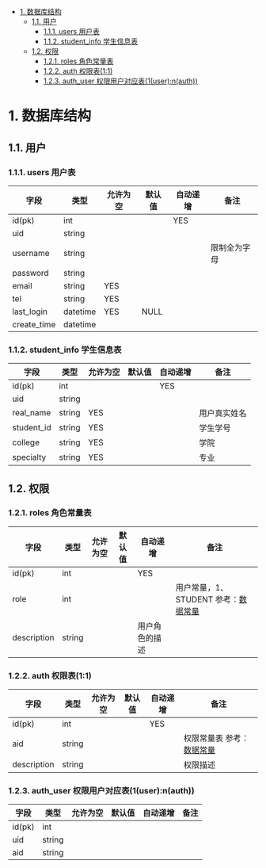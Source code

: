 <!-- TOC -->

- [1. 数据库结构](#1-%E6%95%B0%E6%8D%AE%E5%BA%93%E7%BB%93%E6%9E%84)
    - [1.1. 用户](#11-%E7%94%A8%E6%88%B7)
        - [1.1.1. users 用户表](#111-users-%E7%94%A8%E6%88%B7%E8%A1%A8)
        - [1.1.2. student_info 学生信息表](#112-studentinfo-%E5%AD%A6%E7%94%9F%E4%BF%A1%E6%81%AF%E8%A1%A8)
    - [1.2. 权限](#12-%E6%9D%83%E9%99%90)
        - [1.2.1. roles 角色常量表](#121-roles-%E8%A7%92%E8%89%B2%E5%B8%B8%E9%87%8F%E8%A1%A8)
        - [1.2.2. auth 权限表(1:1)](#122-auth-%E6%9D%83%E9%99%90%E8%A1%A811)
        - [1.2.3. auth_user 权限用户对应表(1(user):n(auth))](#123-authuser-%E6%9D%83%E9%99%90%E7%94%A8%E6%88%B7%E5%AF%B9%E5%BA%94%E8%A1%A81usernauth)

<!-- /TOC -->
# 1. 数据库结构 
## 1.1. 用户 
### 1.1.1. users 用户表
| 字段 | 类型 | 允许为空 | 默认值 | 自动递增 | 备注 |
| --- | --- | --- | --- | --- | --- |
| id(pk) | int | &nbsp; | &nbsp; | YES | &nbsp; | 
| uid | string | &nbsp; | &nbsp; | &nbsp; | &nbsp; | 
| username | string | &nbsp; | &nbsp; | &nbsp; | 限制全为字母 |
| password | string | &nbsp; | &nbsp; | &nbsp; | &nbsp; |
| email | string | YES | &nbsp; | &nbsp; | &nbsp; |
| tel | string | YES | &nbsp; | &nbsp; | &nbsp; |
| last_login | datetime | YES | NULL | &nbsp; | &nbsp; |
| create_time | datetime | &nbsp; | &nbsp; | &nbsp; |

### 1.1.2. student_info 学生信息表
| 字段 | 类型 | 允许为空 | 默认值 | 自动递增 | 备注 |
| --- | --- | --- | --- | --- | --- |
| id(pk) | int | &nbsp; | &nbsp; | YES | &nbsp; | 
| uid | string | &nbsp; | &nbsp; | &nbsp; | &nbsp; |
| real_name | string | YES | &nbsp; | &nbsp; | 用户真实姓名 |
| student_id | string | YES | &nbsp; | &nbsp; | 学生学号 |
| college | string | YES | &nbsp; | &nbsp; | 学院 | 
| specialty | string | YES | &nbsp; | &nbsp; | 专业 |

## 1.2. 权限
### 1.2.1. roles 角色常量表 
| 字段 | 类型 | 允许为空 | 默认值 | 自动递增 | 备注 |
| --- | --- | --- | --- | --- | --- |
| id(pk) | int | &nbsp; | &nbsp; | YES | &nbsp; | 
| role | int | &nbsp; | &nbsp; | &nbsp; | 用户常量，1、STUDENT 参考：[数据常量](数据常量.md) |
| description | string | &nbsp; | &nbsp; | 用户角色的描述 |

### 1.2.2. auth 权限表(1:1) 
| 字段 | 类型 | 允许为空 | 默认值 | 自动递增 | 备注 |
| --- | --- | --- | --- | --- | --- |
| id(pk) | int | &nbsp; | &nbsp; | YES | &nbsp; | 
| aid | string | &nbsp; | &nbsp; | &nbsp; | 权限常量表 参考：[数据常量](数据常量.md) |
| description | string | &nbsp; | &nbsp; | &nbsp; | 权限描述 |

### 1.2.3. auth_user 权限用户对应表(1(user):n(auth)) 
| 字段 | 类型 | 允许为空 | 默认值 | 自动递增 | 备注 |
| --- | --- | --- | --- | --- | --- |
| id(pk) | int | &nbsp; | &nbsp; | &nbsp; | &nbsp; | 
| uid | string | &nbsp; | &nbsp; | &nbsp; | &nbsp; | 
| aid | string | &nbsp; | &nbsp; | &nbsp; | &nbsp; | 